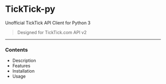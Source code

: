 # TickTick-py
Unofficial TickTick API Client for Python 3

>Designed for TickTick.com API v2

---

### Contents
- Description
- Features
- Installation
- Usage


